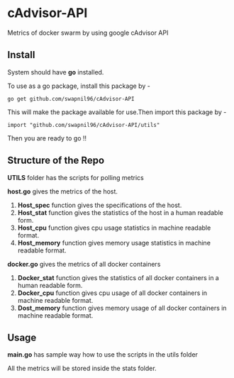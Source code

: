 # cAdvisor-API
Metrics of docker swarm by using google cAdvisor API

## Install
System should have **go** installed.

To use as a go package, install this package by - 
    
    go get github.com/swapnil96/cAdvisor-API

This will make the package available for use.Then import this package by - 

    import "github.com/swapnil96/cAdvisor-API/utils"

Then you are ready to go !!

## Structure of the Repo
**UTILS** folder has the scripts for polling metrics 


**host.go** gives the metrics of the host.
1) **Host_spec** function gives the specifications of the host.
2) **Host_stat** function gives the statistics of the host in a human readable form.
3) **Host_cpu** function gives cpu usage statistics in machine readable format.
4) **Host_memory** function gives memory usage statistics in machine readable format.

**docker.go** gives the metrics of all docker containers
1) **Docker_stat** function gives the statistics of all docker containers in a human readable form.
2) **Docker_cpu** function gives cpu usage of all docker containers in machine readable format.
3) **Dost_memory** function gives memory usage of all docker containers in machine readable format.

## Usage
**main.go** has sample way how to use the scripts in the utils folder

All the metrics will be stored inside the stats folder.
